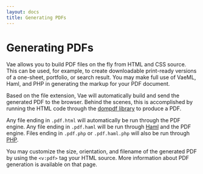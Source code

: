```yaml
---
layout: docs
title: Generating PDFs
---
```


# Generating PDFs

Vae allows you to build PDF files on the fly from HTML and CSS source.
This can be used, for example, to create downloadable print-ready
versions of a one-sheet, portfolio, or search result. You may make full
use of VaeML, Haml, and PHP in generating the markup for your PDF
document.

Based on the file extension, Vae will automatically build and send the
generated PDF to the browser. Behind the scenes, this is accomplished by
running the HTML code through the [dompdf
library](http://www.digitaljunkies.ca/dompdf/) to produce a PDF.

Any file ending in `.pdf.html` will automatically be run through the PDF
engine. Any file ending in `.pdf.haml` will be run through
[Haml](/haml_sass/) and the PDF engine. Files ending in `.pdf.php` or
`.pdf.haml.php` will also be run through [PHP](/php_mysql/).

You may customize the size, orientation, and filename of the generated
PDF by using the `<v:pdf>` tag your HTML source. More information about
PDF generation is available on that page.

